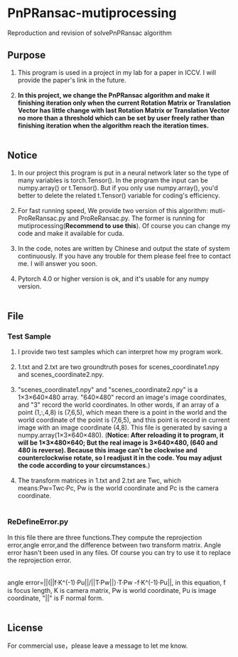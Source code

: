 # PnPRansac-mutiprocessing
Reproduction and revision of solvePnPRansac algorithm

## Purpose<br>
1. This program is used in a project in my lab for a paper in ICCV. I will provide the paper's link in the future.<br><br>
2. **In this project, we change the PnPRansac algorithm and make it finishing iteration only when the current Rotation Matrix or Translation Vector has little change with last Rotation Matrix or Translation Vector no more than a threshold which can be set by user freely rather than finishing iteration when the algorithm reach the iteration times.**<br><br>

## Notice<br>
1. In our project this program is put in a neural network later so the type of many variables is torch.Tensor(). In the program the input can be numpy.array() or t.Tensor(). But if you only use numpy.array(), you'd better to delete the related t.Tensor() variable for coding's efficiency.<br><br>
2. For fast running speed, We provide two version of this algorithm: muti-ProReRansac.py and ProReRansac.py. The former is running for mutiprocessing(**Recommend to use this**). Of course you can change my code and make it available for cuda.<br><br>
3. In the code, notes are written by Chinese and output the state of system continuously. If you have any trouble for them please feel free to contact me. I will answer you soon.<br><br>
4. Pytorch 4.0 or higher version is ok, and it's usable for any numpy version.<br><br>

## File<br>
### Test Sample<br>
1. I provide two test samples which can interpret how my program work.<br><br>
2. 1.txt and 2.txt are two groundtruth poses for scenes_coordinate1.npy and scenes_coordinate2.npy.<br><br>
3. "scenes_coordinate1.npy" and "scenes_coordinate2.npy" is a 1×3×640×480 array. "640×480" record an image's image coordinates, and "3" record the world coordinates. In other words, if an array of a point (1,:,4,8)  is (7,6,5), which mean there is a point in the world and the world coordinate of the point is (7,6,5), and this point is record in current image with an image coordinate (4,8). This file is generated by saving a numpy.array(1×3×640×480). (**Notice: After reloading it to program, it will be 1×3×480×640; But the real image is 3×640×480, (640 and 480 is reverse). Because this image can't be clockwise and counterclockwise rotate, so I readjust it in the code. You may adjust the code according to your circumstances.**)<br><br>
4. The transform matrices in 1.txt and 2.txt are Twc, which means:Pw=Twc·Pc, Pw is the world coordinate and Pc is the camera coordinate. <br><br>

### ReDefineError.py<br>
In this file there are three functions.They compute the reprojection error,angle error,and the difference between two transform matrix. Angle error hasn't been used in any files. Of course you can try to use it to replace the reprojection error. <br><br>

angle error=||(||f·K^(-1)·Pu||/||T·Pw||）·T·Pw -f·K^(-1)·Pu||, in this equation, f is focus length, K is camera matrix, Pw is world coordinate, Pu is image coordinate, "||" is F normal form. <br><br>

## License
For commercial use，please leave a message to let me know.




